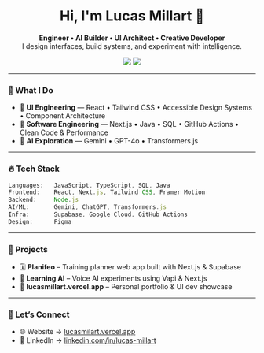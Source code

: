 <h1 align="center">Hi, I'm Lucas Millart 👋</h1>

<p align="center">
  <b>Engineer • AI Builder • UI Architect • Creative Developer</b><br>
  I design interfaces, build systems, and experiment with intelligence.
</p>

<p align="center">
  <a href="https://lucasmillart.vercel.app" target="_blank"><img src="https://img.shields.io/badge/Portfolio-lucasmillart.vercel.app-informational?style=for-the-badge&logo=vercel&logoColor=white"/></a>
  <a href="https://www.linkedin.com/in/lucas-millart" target="_blank"><img src="https://img.shields.io/badge/LinkedIn-%230077B5.svg?style=for-the-badge&logo=linkedin&logoColor=white"/></a>
</p>

---

### 🧠 What I Do

- 🎨 **UI Engineering** — React • Tailwind CSS • Accessible Design Systems • Component Architecture  
- 🧱 **Software Engineering** — Next.js • Java • SQL • GitHub Actions • Clean Code & Performance  
- 🧬 **AI Exploration** — Gemini • GPT-4o • Transformers.js

---

### 🔥 Tech Stack

```ts
Languages:   JavaScript, TypeScript, SQL, Java
Frontend:    React, Next.js, Tailwind CSS, Framer Motion
Backend:     Node.js
AI/ML:       Gemini, ChatGPT, Transformers.js
Infra:       Supabase, Google Cloud, GitHub Actions
Design:      Figma
```

---

### 🚀 Projects

- 🗓️ **Planifeo** – Training planner web app built with Next.js & Supabase  
- 🧠 **Learning AI** – Voice AI experiments using Vapi & Next.js  
- 🧰 **lucasmillart.vercel.app** – Personal portfolio & UI dev showcase

---

### 💬 Let’s Connect

- 🌐 Website → [lucasmilart.vercel.app](https://lucasmillart.vercel.app)
- 💼 LinkedIn → [linkedin.com/in/lucas-millart](https://linkedin.com/in/lucas-millart)
